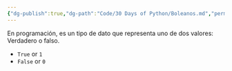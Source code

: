 ```yaml
---
{"dg-publish":true,"dg-path":"Code/30 Days of Python/Boleanos.md","permalink":"/code/30-days-of-python/boleanos/","created":"2024-06-10T17:37","updated":"2024-06-10T17:37"}
---
```


En programación, es un tipo de dato que representa uno de dos valores: Verdadero o falso.
- `True` or `1`
- `False` or `0`